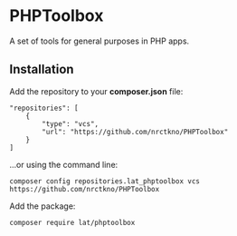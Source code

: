 # PHPToolbox
A set of tools for general purposes in PHP apps.


Installation
------------

Add the repository to your **composer.json** file:


	"repositories": [
		{
			"type": "vcs",
			"url": "https://github.com/nrctkno/PHPToolbox"
		}
	]

	
...or using the command line:


	composer config repositories.lat_phptoolbox vcs https://github.com/nrctkno/PHPToolbox
	
	
Add the package:


	composer require lat/phptoolbox

